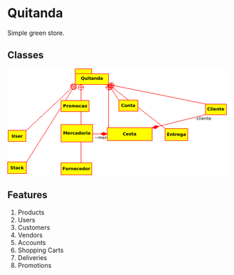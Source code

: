 # Quitanda

Simple green store.

## Classes

![Class Diagram](img/class_diagram.png "Quitanda Classes")

## Features

1. Products
2. Users
3. Customers
3. Vendors
4. Accounts
5. Shopping Carts
6. Deliveries
7. Promotions
